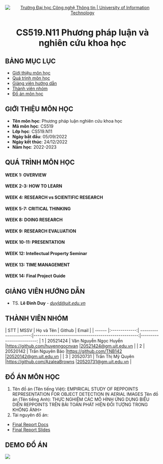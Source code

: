 <p align="center">
  <a href="https://www.uit.edu.vn/" title="Trường Đại học Công nghệ Thông tin" style="border: 5;">
    <img src="https://i.imgur.com/WmMnSRt.png" alt="Trường Đại học Công nghệ Thông tin | University of Information Technology">
  </a>
</p>

<!-- Title -->
<h1 align="center"><b>CS519.N11 Phương pháp luận và nghiên cứu khoa học</b></h1>



## BẢNG MỤC LỤC
* [ Giới thiệu môn học](#gioithieumonhoc)
* [ Quá trình môn học](#quatrinh)
* [ Giảng viên hướng dẫn](#giangvien)
* [ Thành viên nhóm](#thanhvien)
* [ Đồ án môn học](#doan)

## GIỚI THIỆU MÔN HỌC
<a name="gioithieumonhoc"></a>
* **Tên môn học**: Phương pháp luận nghiên cứu khoa học
* **Mã môn học**: CS519
* **Lớp học**: CS519.N11
* **Ngày bắt đầu**: 05/09/2022
* **Ngày kết thúc**: 24/12/2022
* **Năm học**: 2022-2023


## QUÁ TRÌNH MÔN HỌC
<a name ="quatrinh"></a>

#### WEEK 1: OVERVIEW
#### WEEK 2-3: HOW TO LEARN
#### WEEK 4: RESEARCH vs SCIENTIFIC RESEARCH 
#### WEEK 5-7: CRITICAL THINKING
#### WEEK 8: DOING RESEARCH
#### WEEK 9: RESEARCH EVALUATION
#### WEEK 10-11: PRESENTATION
#### WEEK 12: Intellectual Property Seminar
#### WEEK 13: TIME MANAGEMENT
#### WEEK 14: Final Project Guide


## GIẢNG VIÊN HƯỚNG DẪN
<a name="giangvien"></a>
* TS. **Lê Đình Duy** - *duyld@uit.edu.vn*

## THÀNH VIÊN NHÓM
<a name="thanhvien"></a>
| STT    | MSSV          | Họ và Tên              | Github                                               | Email                   |
| ------ |:-------------:| ----------------------:|-----------------------------------------------------:|-------------------------:
| 1      | 20521424      | Văn Nguyễn Ngọc Huyền  |https://github.com/huyenngocnvan                      |20521424@gm.uit.edu.vn   |
| 2      | 20520142      | Trần Nguyên Bảo        |https://github.com/TNB142                             |20520142@gm.uit.edu.vn   |
| 3      | 20520731      | Trần Thị Mỹ Quyên      |https://github.com/AzaleaBrowns                       |20520731@gm.uit.edu.vn   |


## ĐỒ ÁN MÔN HỌC
<a name="doan"></a>
1. Tên đồ án (Tên tiếng Việt): EMPIRICAL STUDY OF REPPOINTS REPRESENTATION FOR OBJECT DETECTION IN AERIAL IMAGES
   Tên đồ án (Tên tiếng Anh): THỰC NGHIỆM CÁC MÔ HÌNH ỨNG DỤNG BIỂU DIỄN REPPOINTS TRÊN BÀI TOÁN PHÁT HIỆN ĐỐI TƯỢNG TRONG KHÔNG ẢNH>
2. Tài nguyên đồ án: 
* [Final Report Docs](/Reppointsv2_Decoupled_Head_FinalReport.pdf)
* [Final Report Slides](/Reppointsv2_Decoupled_Head_FinalReport_Slide.pdf)

## DEMO ĐỒ ÁN
<img align="center" src="./Reppointsv2_Decoupled_Head_FinalReport_Poster_.jpg">


